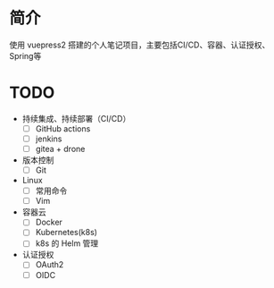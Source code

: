 # 简介
使用 vuepress2 搭建的个人笔记项目，主要包括CI/CD、容器、认证授权、Spring等

# TODO
+ 持续集成、持续部署（CI/CD）
  - [ ] GitHub actions
  - [ ] jenkins
  - [ ] gitea + drone
+ 版本控制
  - [ ] Git
+ Linux
  - [ ] 常用命令
  - [ ] Vim
+ 容器云
  - [ ] Docker
  - [ ] Kubernetes(k8s)
  - [ ] k8s 的 Helm 管理
+ 认证授权
  - [ ] OAuth2
  - [ ] OIDC